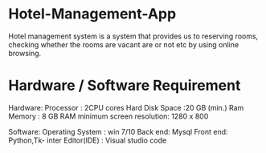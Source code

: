 # Hotel-Management-App
Hotel management system is a system that provides us to reserving rooms, checking whether the rooms are vacant are or not etc by using online browsing. 
# Hardware / Software Requirement
Hardware:
Processor : 2CPU cores
Hard Disk Space :20 GB (min.)
Ram Memory : 8 GB RAM
minimum screen resolution: 1280 x 800

Software:
Operating System : win 7/10
Back end: Mysql
Front end: Python,Tk- inter
Editor(IDE) : Visual studio code



